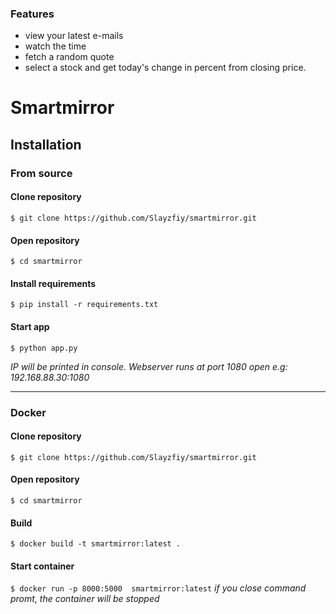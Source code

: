 ### Features

- view your latest e-mails
- watch the time
- fetch a random quote
- select a stock and get today's change in percent from closing price.



# Smartmirror



## Installation
### From source
#### Clone repository
`$ git clone https://github.com/Slayzfiy/smartmirror.git `
#### Open repository
`$ cd smartmirror`
#### Install requirements
`$ pip install -r requirements.txt`
#### Start app
`$ python app.py`

*IP will be printed in console. Webserver runs at port 1080
open e.g: 192.168.88.30:1080*

------------

### Docker 
#### Clone repository
`$ git clone https://github.com/Slayzfiy/smartmirror.git `
#### Open repository
`$ cd smartmirror`
#### Build
`$ docker build -t smartmirror:latest . `
#### Start container
`$ docker run -p 8000:5000  smartmirror:latest`
*if you close command promt, the container will be stopped*



